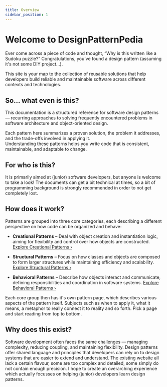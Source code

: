 ```yaml
---
title: Overview
sidebar_position: 1
---
```


# Welcome to DesignPatternPedia

Ever come across a piece of code and thought, “Why is this written like a Sudoku puzzle?” Congratulations, you’ve found a design pattern (assuming it's not some DIY project...).

This site is your map to the collection of reusable solutions that help developers build reliable and maintainable software across different contexts and technologies.

## So… what even is this?

This documentation is a structured reference for software design patterns — recurring approaches to solving frequently encountered problems in software architecture and object-oriented design.

Each pattern here summarizes a proven solution, the problem it addresses, and the trade-offs involved in applying it.  
Understanding these patterns helps you write code that is consistent, maintainable, and adaptable to change.

## For who is this?

It is primarily aimed at (junior) software developers, but anyone is welcome to take a look! The documents can get a bit technical at times, so a bit of programming background is strongly recommended in order to not get completely lost.

## How does it work?

Patterns are grouped into three core categories, each describing a different perspective on how code can be organized and behave:

- **Creational Patterns** – Deal with object creation and instantiation logic, aiming for flexibility and control over how objects are constructed. [Explore Creational Patterns ›](/docs/creational)

- **Structural Patterns** – Focus on how classes and objects are composed to form larger structures while maintaining efficiency and scalability. [Explore Structural Patterns ›](/docs/structural)

- **Behavioral Patterns** – Describe how objects interact and communicate, defining responsibilities and coordination in software systems. [Explore Behavioral Patterns ›](/docs/behavioral)

Each core group then has it's own pattern page, which describes various aspects of the pattern itself. Subjects such as when to apply it, what it means, a metaphor to really connect it to reality and so forth. Pick a page and start reading from top to bottom.

## Why does this exist?

Software development often faces the same challenges — managing complexity, reducing coupling, and maintaining flexibility. Design patterns offer shared language and principles that developers can rely on to design systems that are easier to extend and understand. The existing website all lack a certain flavour, some are too complex and detailed, some simply do not contain enough precision. I hope to create an overarching experience which actually focusses on helping (junior) developers learn design patterns.
